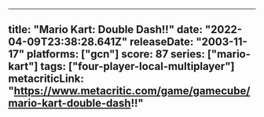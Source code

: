 
---
title: "Mario Kart: Double Dash!!"
date: "2022-04-09T23:38:28.641Z"
releaseDate: "2003-11-17"
platforms: ["gcn"]
score: 87
series: ["mario-kart"]
tags: ["four-player-local-multiplayer"]
metacriticLink: "https://www.metacritic.com/game/gamecube/mario-kart-double-dash!!"
---
